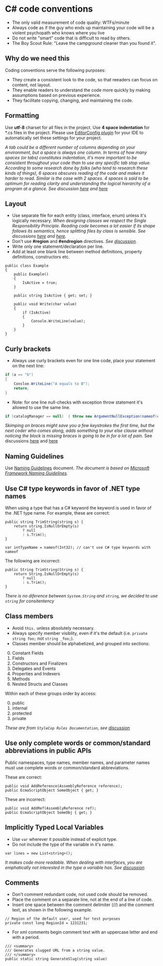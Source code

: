 # C# code conventions

- The only valid measurement of code quality: WTFs/minute
- Always code as if the guy who ends up maintaining your code will be a violent psychopath who knows where you live
- Do not write "smart" code that is difficult to read by others.
- The Boy Scout Rule: "Leave the campground cleaner than you found it".

## Why do we need this

Coding conventions serve the following purposes:
- They create a consistent look to the code, so that reeaders can focus on content, not layout.
- They enable readers to understand the code more quickly by making assumptions based on previous experience.
- They facilitate copying, changing, and maintaining the code.
 
## Formatting

Use **utf-8** charset for all files in the project. Use **4 space indentation** for *.cs files in the project. 
Please use [EditorConfig plugin](http://editorconfig.org/#download) for your IDE to automatically set these settings for your project.

*A tab could be a different number of columns depending on your environment, but a space is always one column.
In terms of how many spaces (or tabs) constitutes indentation, it's more important to be consistent throughout your code than to use any specific tab stop value. According to some research done by folks (who tend to research these kinds of things), 6 spaces obscures reading of the code and makes it harder to read. Similar is the case with 2 spaces. 4 spaces is said to be optimum for reading clarity and understanding the logical hierarchy of a program at a glance. See discussion [here](http://programmers.stackexchange.com/questions/57/tabs-versus-spaces-what-is-the-proper-indentation-character-for-everything-in-e) and [here](http://stackoverflow.com/questions/4802381/why-4-spaces-are-used-as-the-unit-of-indentation-in-java)*

## Layout

- Use separate file for each entity (class, interface, enum) unless it's logically necessary. *When designing classes we respect the Single Responsibility Principle. Reading code becomes a lot easier if its shape follows its semantics, hence splitting files by class is sensible. See discussions [here](http://stackoverflow.com/questions/144783/c-sharp-classes-in-separate-files) and [here](http://programmers.stackexchange.com/questions/53088/multiple-classes-in-a-single-cs-file-good-or-bad).*
- Don't use **#region** and **#endregion** directives. *See [discussion](http://programmers.stackexchange.com/questions/53086/are-regions-an-antipattern-or-code-smell).*
- Write only one statement/declaration per line.
- Add at least one blank line between method definitions, property definitions, constructors etc.

```
public class Example
{
    public Example() 
    {
        IsActive = true;
    }
    
    public string IsActive { get; set; }
  
    public void Write(char value) 
    {
        if (IsActive) 
        {
            Console.WriteLine(value);
        }
    }
}
```

## Сurly brackets
- Always use curly brackets even for one line code, place your statement on the next line:
```C#
if (a == "b") 
{
    Consloe.WriteLine("A equals to B");
    return;
}
```

- Note: for one line null-checks with exception throw statement it's allowed to use the same line.
```C#
if (catalogManager == null)  { throw new ArgumentNullException(nameof(catalogManager)); }
```

*Skimping on braces might save you a few keystrokes the first time, but the next coder who comes along, adds something to your else clause without noticing the block is missing braces is going to be in for a lot of pain.* See discussions [here](http://programmers.stackexchange.com/questions/2715/should-curly-braces-appear-on-their-own-line) and [here](http://stackoverflow.com/questions/359732/why-is-it-considered-a-bad-practice-to-omit-curly-braces)

## Naming Guidelines

Use [Naming Guidelines](https://github.com/PressReader/code-conventions/blob/master/Naming%20Guidelines.md) document. 
*The document is based on [Microsoft Framework Naming Guidelines](https://msdn.microsoft.com/en-us/library/ms229002(v=vs.110).aspx).*


## Use C# type keywords in favor of .NET type names

When using a type that has a C# keyword the keyword is used in favor of the .NET type name. For example, these are correct:

```
public string TrimString(string s) {
    return string.IsNullOrEmpty(s)
        ? null
        : s.Trim();
}

var intTypeName = nameof(Int32); // can't use C# type keywords with nameof
```

The following are incorrect:

```
public String TrimString(String s) {
    return String.IsNullOrEmpty(s)
        ? null
        : s.Trim();
}
```
*There is no diference between `System.String` and `string`, we decided to use `string` for consitentency*

## Class members

- Avoid `this.` unless absolutely necessary.
- Always specify member visiblity, even if it's the default (i.e. `private string foo;` not `string _foo;`).
- Classes member should be alphabetized, and grouped into sections:

0. Constant Fields
0. Fields
0. Constructors and Finalizers
0. Delegates and Events
0. Properties and Indexers
0. Methods
0. Nested Structs and Classes

Within each of these groups order by access:

0. public
0. internal
0. protected
0. private

*These are from `StyleCop Rules Documentation`, see [discussion](http://stackoverflow.com/questions/150479/order-of-items-in-classes-fields-properties-constructors-methods)*

## Use only complete words or common/standard abbreviations in public APIs

Public namespaces, type names, member names, and parameter names must use complete words or common/standard abbreviations.

These are correct:

```
public void AddReference(AssemblyReference reference);
public EcmaScriptObject SomeObject { get; }
```

These are incorrect:

```
public void AddRef(AssemblyReference ref);
public EcmaScriptObject SomeObj { get; }
```


## Implicitly Typed Local Variables

- Use `var` wherever it possible instead of explicit type.
- Do not include the type of the variable in it's name.

```
var lines = new List<string>();
```
*It makes code more readable. When dealing with interfaces, you are emphatically not interested in the type a variable has. See [discussion](http://stackoverflow.com/questions/41479/use-of-var-keyword-in-c-sharp)*

## Comments
- Don't comment redundant code, not used code should be removed.
- Place the comment on a separate line, not at the end of a line of code.
- Insert one space between the comment delimiter (//) and the comment text, as shown in the following example.
```
// Region of the default user, used for test purposes
private const long RegionId = 1231231;
```
- For xml comments begin comment text with an uppercase letter and end with a period.
```
/// <summary>
/// Generates slugged URL from a string value.
/// </summary>
public static string GenerateSlug(string value)
```
